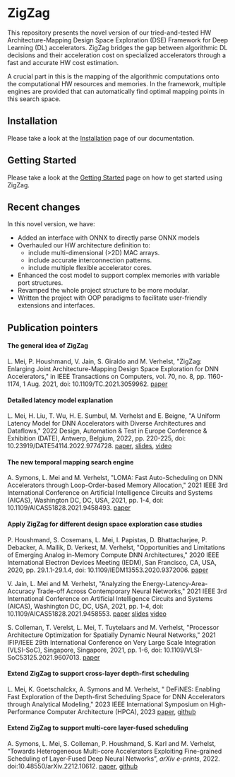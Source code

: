 # ZigZag
This repository presents the novel version of our tried-and-tested HW Architecture-Mapping Design Space Exploration (DSE) Framework for Deep Learning (DL) accelerators. ZigZag bridges the gap between algorithmic DL decisions and their acceleration cost on specialized accelerators through a fast and accurate HW cost estimation. 

A crucial part in this is the mapping of the algorithmic computations onto the computational HW resources and memories. In the framework, multiple engines are provided that can automatically find optimal mapping points in this search space.

## Installation

Please take a look at the [Installation](https://zigzag-project.github.io/zigzag/installation.html) page of our documentation.

## Getting Started

Please take a look at the [Getting Started](https://zigzag-project.github.io/zigzag/getting-started.html) page on how to get started using ZigZag.

## Recent changes

In this novel version, we have: 
- Added an interface with ONNX to directly parse ONNX models
- Overhauled our HW architecture definition to:
    - include multi-dimensional (>2D) MAC arrays.
    - include accurate interconnection patterns.
    - include multiple flexible accelerator cores.
- Enhanced the cost model to support complex memories with variable port structures.
- Revamped the whole project structure to be more modular.
- Written the project with OOP paradigms to facilitate user-friendly extensions and interfaces.


## Publication pointers

#### The general idea of ZigZag
L. Mei, P. Houshmand, V. Jain, S. Giraldo and M. Verhelst, "ZigZag: Enlarging Joint Architecture-Mapping Design Space Exploration for DNN Accelerators," in IEEE Transactions on Computers, vol. 70, no. 8, pp. 1160-1174, 1 Aug. 2021, doi: 10.1109/TC.2021.3059962. [paper](https://ieeexplore.ieee.org/document/9360462)

#### Detailed latency model explanation
L. Mei, H. Liu, T. Wu, H. E. Sumbul, M. Verhelst and E. Beigne, "A Uniform Latency Model for DNN Accelerators with Diverse Architectures and Dataflows," 2022 Design, Automation & Test in Europe Conference & Exhibition (DATE), Antwerp, Belgium, 2022, pp. 220-225, doi: 10.23919/DATE54114.2022.9774728. [paper](https://lirias.kuleuven.be/retrieve/661303), [slides](https://docs.google.com/presentation/d/1mPdzEvuhu4923L0qYfEXGqRH7jtnHDlm/edit?usp=sharing&ouid=117150865143314519834&rtpof=true&sd=true), [video](https://drive.google.com/file/d/1o1ZY_rPsR5d8ZNpxxO7be0Tc2KUQIfX_/view?usp=sharing)

#### The new temporal mapping search engine
A. Symons, L. Mei and M. Verhelst, "LOMA: Fast Auto-Scheduling on DNN Accelerators through Loop-Order-based Memory Allocation," 2021 IEEE 3rd International Conference on Artificial Intelligence Circuits and Systems (AICAS), Washington DC, DC, USA, 2021, pp. 1-4, doi: 10.1109/AICAS51828.2021.9458493. [paper](https://ieeexplore.ieee.org/document/9458493)

#### Apply ZigZag for different design space exploration case studies
P. Houshmand, S. Cosemans, L. Mei, I. Papistas, D. Bhattacharjee, P. Debacker, A. Mallik, D. Verkest, M. Verhelst, "Opportunities and Limitations of Emerging Analog in-Memory Compute DNN Architectures," 2020 IEEE International Electron Devices Meeting (IEDM), San Francisco, CA, USA, 2020, pp. 29.1.1-29.1.4, doi: 10.1109/IEDM13553.2020.9372006. [paper](https://ieeexplore.ieee.org/abstract/document/9372006)

V. Jain, L. Mei and M. Verhelst, "Analyzing the Energy-Latency-Area-Accuracy Trade-off Across Contemporary Neural Networks," 2021 IEEE 3rd International Conference on Artificial Intelligence Circuits and Systems (AICAS), Washington DC, DC, USA, 2021, pp. 1-4, doi: 10.1109/AICAS51828.2021.9458553. [paper](https://ieeexplore.ieee.org/abstract/document/9458553) [slides](https://docs.google.com/presentation/d/1IIeNwIfunKE409SmlS3JEIAF-5GyhbCN/edit?usp=sharing&ouid=100287940751782809199&rtpof=true&sd=true) [video](https://drive.google.com/file/d/1SssJKLt89H1SCAeCOUX4ibsZ15ewLKPb/view?usp=sharing)

S. Colleman, T. Verelst, L. Mei, T. Tuytelaars and M. Verhelst, "Processor Architecture Optimization for Spatially Dynamic Neural Networks," 2021 IFIP/IEEE 29th International Conference on Very Large Scale Integration (VLSI-SoC), Singapore, Singapore, 2021, pp. 1-6, doi: 10.1109/VLSI-SoC53125.2021.9607013. [paper](https://ieeexplore.ieee.org/abstract/document/9607013)

#### Extend ZigZag to support cross-layer depth-first scheduling
L. Mei, K. Goetschalckx, A. Symons and M. Verhelst, " DeFiNES: Enabling Fast Exploration of the Depth-first Scheduling Space for DNN Accelerators through Analytical Modeling," 2023 IEEE International Symposium on High-Performance Computer Architecture (HPCA), 2023 [paper](https://arxiv.org/abs/2212.05344), [github](https://github.com/ZigZag-Project/DeFiNES)

#### Extend ZigZag to support multi-core layer-fused scheduling
A. Symons, L. Mei, S. Colleman, P. Houshmand, S. Karl and M. Verhelst, “Towards Heterogeneous Multi-core Accelerators Exploiting Fine-grained Scheduling of Layer-Fused Deep Neural Networks”, <i>arXiv e-prints</i>, 2022. doi:10.48550/arXiv.2212.10612. [paper](https://arxiv.org/abs/2212.10612), [github](https://github.com/ZigZag-Project/stream)
